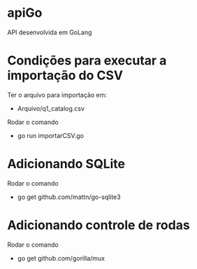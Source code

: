 # apiGo
API desenvolvida em GoLang

# Condições para executar a importação do CSV

Ter o arquivo para importação em:
 - Arquivo/q1_catalog.csv
 
Rodar o comando
 - go run importarCSV.go

# Adicionando SQLite

Rodar o comando
 - go get github.com/mattn/go-sqlite3

# Adicionando controle de rodas

Rodar o comando
 - go get github.com/gorilla/mux
